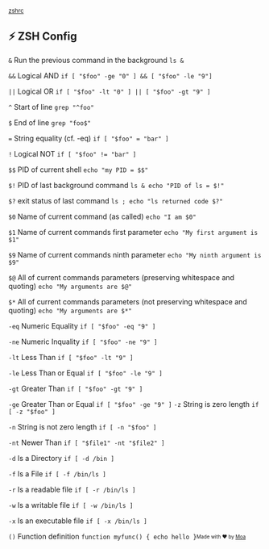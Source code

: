 <sub>[zshrc](https://github.com/moatorres/zshrc)</sub>

## ⚡️ ZSH Config

`&`	     Run the previous command in the background	                                         `ls &`

`&&`	   Logical AND	                                                                        `if [ "$foo" -ge "0" ] && [ "$foo" -le "9"]`

`||`	    Logical OR	                                                                         `if [ "$foo" -lt "0" ] || [ "$foo" -gt "9" ]`

`^`	     Start of line	                                                                      `grep "^foo"`

`$`	     End of line	                                                                        `grep "foo$"`

`=`	     String equality (cf. -eq)	                                                          `if [ "$foo" = "bar" ]`

`!`     	Logical NOT	                                                                        `if [ "$foo" != "bar" ]`

`$$`	    PID of current shell	                                                               `echo "my PID = $$"`

`$!`	    PID of last background command	                                                     `ls & echo "PID of ls = $!"`

`$?`	    exit status of last command	                                                        `ls ; echo "ls returned code $?"`

`$0`	    Name of current command (as called)	                                                `echo "I am $0"`

`$1`	    Name of current commands first parameter	                                           `echo "My first argument is $1"`

`$9`	    Name of current commands ninth parameter	                                           `echo "My ninth argument is $9"`

`$@`	    All of current commands parameters (preserving whitespace and quoting)	             `echo "My arguments are $@"`

`$*`	    All of current commands parameters (not preserving whitespace and quoting)	         `echo "My arguments are $*"`

`-eq`    Numeric Equality	                                                                   `if [ "$foo" -eq "9" ]`

`-ne`    Numeric Inquality	                                                                  `if [ "$foo" -ne "9" ]`

`-lt`    Less Than	                                                                          `if [ "$foo" -lt "9" ]`

`-le`    Less Than or Equal	                                                                 `if [ "$foo" -le "9" ]`

`-gt`    Greater Than	                                                                       `if [ "$foo" -gt "9" ]`

`-ge`    Greater Than or Equal	                                                              `if [ "$foo" -ge "9" ]`
`-z`	    String is zero length	                                                              `if [ -z "$foo" ]`

`-n`	    String is not zero length	                                                          `if [ -n "$foo" ]`

`-nt`    Newer Than	                                                                         `if [ "$file1" -nt "$file2" ]`

`-d`	    Is a Directory	                                                                     `if [ -d /bin ]`

`-f`	    Is a File	                                                                          `if [ -f /bin/ls ]`

`-r`	    Is a readable file	                                                                 `if [ -r /bin/ls ]`

`-w`	    Is a writable file	                                                                 `if [ -w /bin/ls ]`

`-x`	    Is an executable file	                                                              `if [ -x /bin/ls ]`

`()`    	Function definition	                                                                `function myfunc() { echo hello }`<sub><sup>Made with ❤️ by [Moa](https://github.com/moatorres)</sup></sub>
